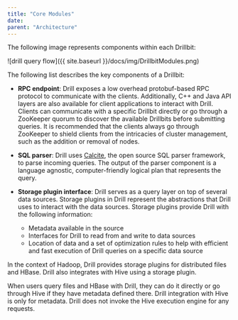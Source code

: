 ```yaml
---
title: "Core Modules"
date:  
parent: "Architecture"
---
```

The following image represents components within each Drillbit:

![drill query flow]({{ site.baseurl }}/docs/img/DrillbitModules.png)

The following list describes the key components of a Drillbit:

  * **RPC endpoint**: Drill exposes a low overhead protobuf-based RPC protocol to communicate with the clients. Additionally, C++ and Java API layers are also available for client applications to interact with Drill. Clients can communicate with a specific Drillbit directly or go through a ZooKeeper quorum to discover the available Drillbits before submitting queries. It is recommended that the clients always go through ZooKeeper to shield clients from the intricacies of cluster management, such as the addition or removal of nodes. 

  * **SQL parser**: Drill uses [Calcite](https://calcite.incubator.apache.org/), the open source  SQL parser framework, to parse incoming queries. The output of the parser component is a language agnostic, computer-friendly logical plan that represents the query. 
  * **Storage plugin interface**: Drill serves as a query layer on top of several data sources. Storage plugins in Drill represent the abstractions that Drill uses to interact with the data sources. Storage plugins provide Drill with the following information:
    * Metadata available in the source
    * Interfaces for Drill to read from and write to data sources
    * Location of data and a set of optimization rules to help with efficient and fast execution of Drill queries on a specific data source 

In the context of Hadoop, Drill provides storage plugins for distributed files and
HBase. Drill also integrates with Hive using a storage plugin.

When users query files and HBase with Drill, they can do it directly or go
through Hive if they have metadata defined there. Drill integration with Hive
is only for metadata. Drill does not invoke the Hive execution engine for any
requests.

